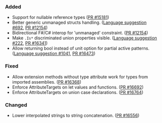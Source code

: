 ### Added

* Support for nullable reference types ([PR #15181](https://github.com/dotnet/fsharp/pull/15181))
* Better generic unmanaged structs handling. ([Language suggestion #692](https://github.com/fsharp/fslang-suggestions/issues/692), [PR #12154](https://github.com/dotnet/fsharp/pull/12154))
* Bidirectional F#/C# interop for 'unmanaged' constraint. ([PR #12154](https://github.com/dotnet/fsharp/pull/12154))
* Make `.Is*` discriminated union properties visible. ([Language suggestion #222](https://github.com/fsharp/fslang-suggestions/issues/222), [PR #16341](https://github.com/dotnet/fsharp/pull/16341))
* Allow returning bool instead of unit option for partial active patterns. ([Language suggestion #1041](https://github.com/fsharp/fslang-suggestions/issues/1041), [PR #16473](https://github.com/dotnet/fsharp/pull/16473))

### Fixed

* Allow extension methods without type attribute work for types from imported assemblies. ([PR #16368](https://github.com/dotnet/fsharp/pull/16368))
* Enforce AttributeTargets on let values and functions. ([PR #16692](https://github.com/dotnet/fsharp/pull/16692))
* Enforce AttributeTargets on union case declarations. ([PR #16764](https://github.com/dotnet/fsharp/pull/16764))

### Changed

* Lower interpolated strings to string concatenation. ([PR #16556](https://github.com/dotnet/fsharp/pull/16556))
